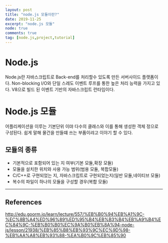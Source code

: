 ```yaml
---
layout: post
title: "node.js 모듈이란?"
date: 2019-11-25
excerpt: "node.js 모듈"
node: true
comments: true
tag: [node.js,project,tutorial]
---
```

# Node.js
Node.js란 자바스크립트로 Back-end를 처리할수 있도록 만든 서버사이드 플랫폼이다. Non-blocking I/O와 단일 스레도 이벤트 루프를 통한 높은 처리 능력을 가지고 있다. V8으로 빌드 된 이벤트 기반의 자바스크립트 런타임이다.

# Node.js 모듈
어플리케이션을 이루는 기본단위 이먀 다수의 클래스와 이를 통해 생성한 객체 정으로 구성된다. 쉽게 말해 물건을 만들떄 쓰는 부품이랴고 이야기 할 수 있다.

## 모듈의 종류
- 기본적으로 포함되어 있는 지 여부(기본 모듈,확장 모듈)
- 모듈을 설치한 위치와 사용 가능 범위(범용 모듈, 복합모듈)
- C/C++로 구현되었는 지, 자바스크립트로 구현되었는지(일반 모듈,네이티브 모듈)
- 복수의 파일이 하나의 모듈을 구성할 경우(복합 모듈)

<hr>

## References
http://edu.goorm.io/learn/lecture/557/%EB%B0%94%EB%A1%9C-%EC%8B%A4%ED%96%89%ED%95%B4%EB%B3%B4%EB%A9%B4%EC%84%9C-%EB%B0%B0%EC%9A%B0%EB%8A%94-node-js/lesson/21938/%EB%85%B8%EB%93%9C%EC%9D%98-%EB%AA%A8%EB%93%88-%EA%B0%9C%EB%85%90